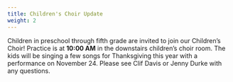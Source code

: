```yaml
---
title: Children's Choir Update
weight: 2
---
```


Children in preschool through fifth grade are invited to join our Children’s Choir! Practice is at **10:00 AM** in the downstairs children’s choir room. The kids will be singing a few songs for Thanksgiving this year with a performance on November 24. Please see Clif Davis or Jenny Durke with any questions.